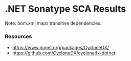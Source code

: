 # .NET Sonatype SCA Results 


Note: bom.xml maps transitive dependencies. 

### Resources
- https://www.nuget.org/packages/CycloneDX/
- https://github.com/CycloneDX/cyclonedx-dotnet
